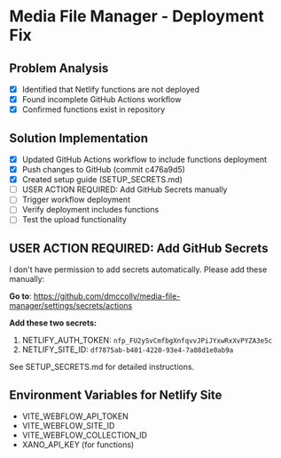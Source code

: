 # Media File Manager - Deployment Fix

## Problem Analysis
- [x] Identified that Netlify functions are not deployed
- [x] Found incomplete GitHub Actions workflow
- [x] Confirmed functions exist in repository

## Solution Implementation
- [x] Updated GitHub Actions workflow to include functions deployment
- [x] Push changes to GitHub (commit c476a9d5)
- [x] Created setup guide (SETUP_SECRETS.md)
- [ ] USER ACTION REQUIRED: Add GitHub Secrets manually
- [ ] Trigger workflow deployment
- [ ] Verify deployment includes functions
- [ ] Test the upload functionality

## USER ACTION REQUIRED: Add GitHub Secrets

I don't have permission to add secrets automatically. Please add these manually:

**Go to**: https://github.com/dmccolly/media-file-manager/settings/secrets/actions

**Add these two secrets:**
1. NETLIFY_AUTH_TOKEN: `nfp_FU2ySvCmfbgXnfqvvJPiJYxwRxXvPYZA3e5c`
2. NETLIFY_SITE_ID: `df7875ab-b401-4220-93e4-7a08d1e0ab9a`

See SETUP_SECRETS.md for detailed instructions.

## Environment Variables for Netlify Site
- VITE_WEBFLOW_API_TOKEN
- VITE_WEBFLOW_SITE_ID
- VITE_WEBFLOW_COLLECTION_ID
- XANO_API_KEY (for functions)